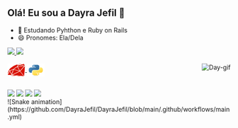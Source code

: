 ## Olá! Eu sou a Dayra Jefil 👋

- 🌱 Estudando Pyhthon e Ruby on Rails
- 😄 Pronomes: Ela/Dela

 <div>
  <a href="https://github.com/DayraJefil">
  <img height="180em" src="https://github-readme-stats.vercel.app/api?username=DayraJefil&show_icons=true&theme=dark&include_all_commits=true&count_private=true"/>
  <img height="180em" src="https://github-readme-stats.vercel.app/api/top-langs/?username=DayraJefil&layout=compact&langs_count=7&theme=dark"/>
</div>
<div style="display: inline_block"><br>
  <img align="center" alt="Day-Ruby" height="30" width="40" src="https://raw.githubusercontent.com/devicons/devicon/master/icons/ruby/ruby-plain.svg">
  <img align="center" alt="Day-Python" height="30" width="40" src="https://raw.githubusercontent.com/devicons/devicon/master/icons/python/python-original.svg">
  <img align="right" alt="Day-gif" src="https://www.criarbanner.com.br/criargifs/a/3dde9be9542e64c25672aad227f33a0f.gif">
</div>
  
##
 
<div> 
  <a href="https://www.instagram.com/jefil.dayra" target="_blank"><img src="https://img.shields.io/badge/-Instagram-%23E4405F?style=for-the-badge&logo=instagram&logoColor=white" target="_blank"></a>
 	<a href="https://www.twitch.tv/pitchulinha_a" target="_blank"><img src="https://img.shields.io/badge/Twitch-9146FF?style=for-the-badge&logo=twitch&logoColor=white" target="_blank"></a>
 <a href="https://discord.com/channels/656971556974624788/691698054755123340" target="_blank"><img src="https://img.shields.io/badge/Discord-7289DA?style=for-the-badge&logo=discord&logoColor=white" target="_blank"></a> 
  <a href = "mailto:dayrajefil@gmail.com"><img src="https://img.shields.io/badge/Gmail-D14836?style=for-the-badge&logo=gmail&logoColor=white" target="_blank"></a> 
</div>

<div>
  ![Snake animation](https://github.com/DayraJefil/DayraJefil/blob/main/.github/workflows/main.yml)
</div>
